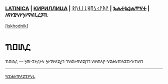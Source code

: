 ### [LATINICA](../Latn/Yazyik.md) | [КИРИЛЛИЦА](../Cyrl/Язык.md) | [ᚱᚢᚾᛁᚳᚺᛖᛊᚲᚨᚤᚨ](../Runr/ᚤᚨᛉᚤᛁᚲ.md) | [ⰃⰎⰀⰃⰑⰎⰉⰜⰀ](../Glag/Ⱑⰸⱏⰹⰽ.md) | 𐍓𐍠𐍔𐍮𐍝𐍔𐍟𐍔𐍠𐍜𐍡𐍚𐍐𐍴
[[iskhodnik](../KNIGA/Yazyik.md)]

#  𐍴𐍗𐍨𐍚 

𐍴𐍗𐍨𐍚 — 𐍟𐍠𐍞𐍢𐍞𐍚𐍞𐍛 𐍟𐍔𐍠𐍔𐍓𐍐𐍤𐍙 𐍙𐍝𐍫𐍞𐍠𐍜𐍐𐍭𐍙𐍙 𐍜𐍔𐍕𐍓𐍣 𐍝𐍐𐍑𐍛𐍳𐍓𐍐𐍢𐍔𐍛𐍴𐍜𐍙

___
[𐍝𐍐𐍑𐍛𐍳𐍓𐍐𐍢𐍔𐍛𐍰](𐍝𐍐𐍑𐍛𐍳𐍓𐍐𐍢𐍔𐍛𐍰.md)
